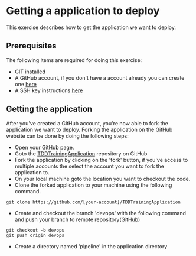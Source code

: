 # Getting a application to deploy

This exercise describes how to get the application we want to deploy.

## Prerequisites

The following items are required for doing this exercise:

- GIT installed
- A GitHub account, if you don't have a account already you can create one [here](https://github.com)
- A SSH key instructions [here](https://help.github.com/articles/generating-ssh-keys)

## Getting the application

After you've created a GitHub account, you're now able to fork the application we want to deploy. Forking the application on the GitHub website can be done by doing the following steps:

- Open your GitHub page.
- Goto the [TDDTrainingApplication](https://github.com/co:decentric/TDDTrainingApplication) repository on GitHub
- Fork the application by clicking on the 'fork' button, if you've access to multiple accounts the select the account you want to fork the application to.
- On your local machine goto the location you want to checkout the code.
- Clone the forked application to your machine using the following command.
```
git clone https://github.com/[your-account]/TDDTrainingApplication
```
- Create and checkout the branch 'devops' with the following command and push your branch to remote repository(GitHub)
```
git checkout -b devops
git push origin devops
```
- Create a directory named 'pipeline' in the application directory
